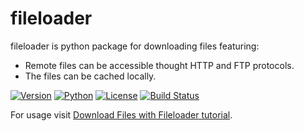 # fileloader

fileloader is python package for downloading files featuring:
 - Remote files can be accessible thought HTTP and FTP protocols.
 - The files can be cached locally.

[![Version](https://img.shields.io/pypi/v/fileloader.svg?maxAge=2592000?style=plastic)](https://pypi.python.org/pypi/fileloader)
[![Python](https://img.shields.io/pypi/pyversions/fileloader.svg?maxAge=2592000?style=plastic)](https://pypi.python.org/pypi/fileloader)
[![License](https://img.shields.io/pypi/l/fileloader.svg?maxAge=2592000?style=plastic)](ttps://pypi.python.org/pypi/fileloader) 
[![Build Status](http://img.shields.io/travis/napuzba/fileloader.svg)](https://travis-ci.org/napuzba/fileloader)

For usage visit [Download Files with Fileloader tutorial](http://www.napuzba.com/story/download-files-with-fileloader/).
